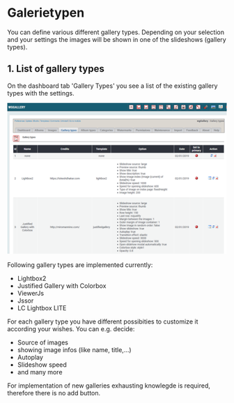 # Galerietypen

You can define various different gallery types. Depending on your selection and your settings the images will be shown in one of the slideshows \(gallery types\).

## 1. List of gallery types

On the dashboard tab 'Gallery Types' you see a list of the existing gallery types with the settings.

![List of gallery types](../../.gitbook/assets/gallerytypes1.png)

Following gallery types are implemented currently:

* Lightbox2
* Justified Gallery with Colorbox
* ViewerJs
* Jssor
* LC Lightbox LITE

For each gallery type you have different possibities to customize it according your wishes. You can e.g. decide:

* Source of images
* showing image infos \(like name, title,...\)
* Autoplay
* Slideshow speed
* and many more

For implementation of new galleries exhausting knowlegde is required, therefore there is no add button.

